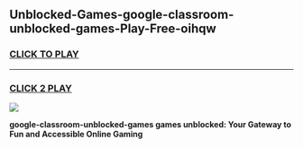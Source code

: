 
## Unblocked-Games-google-classroom-unblocked-games-Play-Free-oihqw
<h3>
<a href="https://premium76.site?title=google-classroom-unblocked-games&ref=21A">CLICK TO PLAY</a></h3>
<hr>

<h3>
<a href="https://premium76.site?title=google-classroom-unblocked-games&ref=21A">CLICK 2 PLAY</a>
  
</h3>

<a href="https://premium76.site?title=google-classroom-unblocked-games&ref=21A"><img src="https://clearcache.store/games.png"></a>


**google-classroom-unblocked-games games unblocked: Your Gateway to Fun and Accessible Online Gaming**
